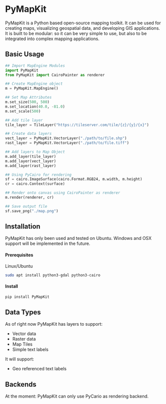 PyMapKit
==

PyMapKit is a Python based open-source mapping toolkit.
It can be used for creating maps, visualizing geospatial data, and developing GIS applications.
It is built to be modular: so it can be very simple to use, but also to be integrated into complex mapping applications.

## Basic Usage
```python
## Import MapEngine Modules
import PyMapKit
from PyMapKit import CairoPainter as renderer

## Create MapEngine object
m = PyMapKit.MapEngine()

## Set Map Attributes
m.set_size(500, 500)
m.set_location(40.0, -81.0)
m.set_scale(500)

## Add tile layer
tile_layer = TileLayer("https://tileserver.com/tile/{z}/{y}/{x}")

## Create data layers
vect_layer = PyMapKit.VectorLayer("./path/to/file.shp")
rast_layer = PyMapKit.VectorLayer("./path/to/file.tiff")

## Add layers to Map Object
m.add_layer(tile_layer)
m.add_layer(vect_layer)
m.add_layer(rast_layer)

## Using PyCairo for rendering
sf = cairo.ImageSurface(cairo.Format.RGB24, m.width, m.height)
cr = cairo.Context(surface)

## Render onto canvas using CairoPainter as renderer
m.render(renderer, cr)

## Save output file
sf.save_png("./map.png")
```

## Installation
PyMapKit has only been used and tested on Ubuntu. Windows and OSX support will be implemented in the future.

#### Prerequisites

Linux/Ubuntu
```bash
sudo apt install python3-gdal python3-cairo
```

#### Install


```bash
pip install PyMapKit
```

## Data Types
As of right now PyMapKit has layers to support:
* Vector data
* Raster data
* Map Tiles
* Simple text labels

It will support:
* Geo referenced text labels


## Backends
At the moment: PyMapKit can only use PyCario as rendering backend. 
